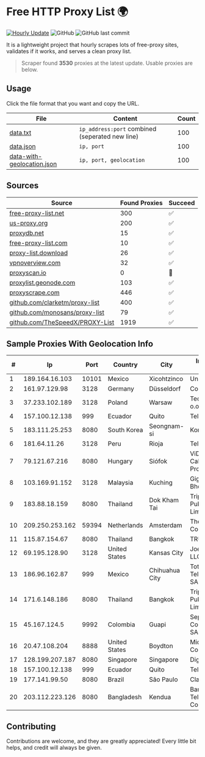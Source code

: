 
# Free HTTP Proxy List 🌍

[![Hourly Update](https://github.com/mertguvencli/http-proxy-list/actions/workflows/main.yml/badge.svg?branch=main)](https://github.com/mertguvencli/http-proxy-list/actions/workflows/main.yml)
![GitHub](https://img.shields.io/github/license/mertguvencli/http-proxy-list)
![GitHub last commit](https://img.shields.io/github/last-commit/mertguvencli/http-proxy-list)

It is a lightweight project that hourly scrapes lots of free-proxy sites, validates if it works, and serves a clean proxy list.


> Scraper found **3530** proxies at the latest update. Usable proxies are below.

## Usage

Click the file format that you want and copy the URL.


|File|Content|Count|
|----|-------|-----|
|[data.txt](https://raw.githubusercontent.com/mertguvencli/http-proxy-list/main/proxy-list/data.txt)|`ip_address:port` combined (seperated new line)|100|
|[data.json](https://raw.githubusercontent.com/mertguvencli/http-proxy-list/main/proxy-list/data.json)|`ip, port`|100|
|[data-with-geolocation.json](https://raw.githubusercontent.com/mertguvencli/http-proxy-list/main/proxy-list/data-with-geolocation.json)|`ip, port, geolocation`|100|

## Sources

|Source|Found Proxies|Succeed|
|------|-------------|-------|
|[free-proxy-list.net](https://free-proxy-list.net)|300|✅|
|[us-proxy.org](https://www.us-proxy.org)|200|✅|
|[proxydb.net](http://proxydb.net)|15|✅|
|[free-proxy-list.com](https://free-proxy-list.com/?page=&port=&type%5B%5D=http&type%5B%5D=https&up_time=0&search=Search)|10|✅|
|[proxy-list.download](https://www.proxy-list.download/HTTP)|26|✅|
|[vpnoverview.com](https://vpnoverview.com/privacy/anonymous-browsing/free-proxy-servers)|32|✅|
|[proxyscan.io](https://www.proxyscan.io)|0|🚫|
|[proxylist.geonode.com](https://proxylist.geonode.com/api/proxy-list?limit=300&page=1&sort_by=lastChecked&sort_type=desc&protocols=http,https)|103|✅|
|[proxyscrape.com](https://api.proxyscrape.com/v2/?request=displayproxies&protocol=http&timeout=10000&country=all&ssl=all&anonymity=all)|446|✅|
|[github.com/clarketm/proxy-list](https://raw.githubusercontent.com/clarketm/proxy-list/master/proxy-list-raw.txt)|400|✅|
|[github.com/monosans/proxy-list](https://raw.githubusercontent.com/monosans/proxy-list/main/proxies/http.txt)|79|✅|
|[github.com/TheSpeedX/PROXY-List](https://raw.githubusercontent.com/TheSpeedX/PROXY-List/master/http.txt)|1919|✅|


## Sample Proxies With Geolocation Info

|#|Ip|Port|Country|City|Internet Service Provider|
|-|--|----|-------|----|-------------------------|
|1|189.164.16.103|10101|Mexico|Xicohtzinco|Uninet S.A. de C.V|
|2|161.97.129.98|3128|Germany|Düsseldorf|Contabo GmbH|
|3|37.233.102.189|3128|Poland|Warsaw|Techstorage sp. z o.o.|
|4|157.100.12.138|999|Ecuador|Quito|Telconet S.A|
|5|183.111.25.253|8080|South Korea|Seongnam-si|Korea Telecom|
|6|181.64.11.26|3128|Peru|Rioja|Telefonica del Peru|
|7|79.121.67.216|8080|Hungary|Siófok|ViDaNet Cabletelevision Provider Ltd.|
|8|103.169.91.152|3128|Malaysia|Kuching|Gigabit Hosting Sdn Bhd|
|9|183.88.18.159|8080|Thailand|Dok Kham Tai|Triple T Broadband Public Company Limited|
|10|209.250.253.162|59394|Netherlands|Amsterdam|The Constant Company|
|11|115.87.154.67|8080|Thailand|Bangkok|TRUEBB|
|12|69.195.128.90|3128|United States|Kansas City|Joe's Datacenter, LLC|
|13|186.96.162.87|999|Mexico|Chihuahua City|Total Play Telecomunicaciones SA De CV|
|14|171.6.148.186|8080|Thailand|Bangkok|Triple T Broadband Public Company Limited|
|15|45.167.124.5|9992|Colombia|Guapi|Sepcom Comunicaciones SAS|
|16|20.47.108.204|8888|United States|Boydton|Microsoft Corporation|
|17|128.199.207.187|8080|Singapore|Singapore|DigitalOcean, LLC|
|18|157.100.12.138|999|Ecuador|Quito|Telconet S.A|
|19|177.141.99.50|8080|Brazil|São Paulo|Claro S.A.|
|20|203.112.223.126|8080|Bangladesh|Kendua|Bangladesh Telecommunications Company Ltd.|



## Contributing

Contributions are welcome, and they are greatly appreciated! Every
little bit helps, and credit will always be given.

